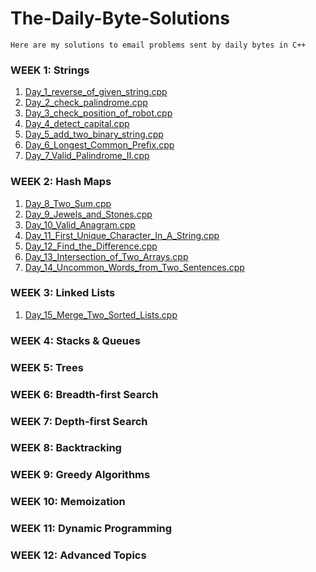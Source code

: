 # The-Daily-Byte-Solutions

```
Here are my solutions to email problems sent by daily bytes in C++
```
### WEEK 1: Strings
 1. [Day_1_reverse_of_given_string.cpp](https://github.com/Murtuzz/The-Daily-Byte-Solutions/blob/main/String/Day_1_reverse_of_given_string.cpp
    "Day_1_reverse_of_given_string.cpp")
 2. [Day_2_check_palindrome.cpp](https://github.com/Murtuzz/The-Daily-Byte-Solutions/blob/main/String/Day_2_check_palindrome.cpp "Day_2_check_palindrome.cpp")
 3. [Day_3_check_position_of_robot.cpp](https://github.com/Murtuzz/The-Daily-Byte-Solutions/blob/main/String/Day_3_check_position_of_robot.cpp "Day_3_check_position_of_robot.cpp")
 4. [Day_4_detect_capital.cpp](https://github.com/Murtuzz/The-Daily-Byte-Solutions/blob/main/String/Day_4_detect_capital.cpp "Day_4_detect_capital.cpp")
 5. [Day_5_add_two_binary_string.cpp](https://github.com/Murtuzz/The-Daily-Byte-Solutions/blob/main/String/Day_5_add_two_binary_string.cpp "Day_5_add_two_binary_string.cpp")
 6. [Day_6_Longest_Common_Prefix.cpp](https://github.com/Murtuzz/The-Daily-Byte-Solutions/blob/main/String/Day_6_Longest_Common_Prefix.cpp "Day_6_Longest_Common_Prefix.cpp")
 7. [Day_7_Valid_Palindrome_II.cpp](https://github.com/Murtuzz/The-Daily-Byte-Solutions/blob/main/String/Day_7_Valid_Palindrome_II.cpp "Day_7_Valid_Palindrome_II.cpp")


### WEEK 2: Hash Maps
 1. [Day_8_Two_Sum.cpp](https://github.com/Murtuzz/The-Daily-Byte-Solutions/blob/main/Week_2_Hash_Maps/Day_8_Two_Sum.cpp "Day_8_Two_Sum.cpp")
 2. [Day_9_Jewels_and_Stones.cpp](https://github.com/Murtuzz/The-Daily-Byte-Solutions/blob/main/Week_2_Hash_Maps/Day_9_Jewels_and_Stones.cpp "Day_9_Jewels_and_Stones.cpp")
 3. [Day_10_Valid_Anagram.cpp](https://github.com/Murtuzz/The-Daily-Byte-Solutions/blob/main/Week_2_Hash_Maps/Day_10_Valid_Anagram.cpp "Day_10_Valid_Anagram.cpp")
 4. [Day_11_First_Unique_Character_In_A_String.cpp](https://github.com/Murtuzz/The-Daily-Byte-Solutions/blob/main/Week_2_Hash_Maps/Day_11_First_Unique_Character_In_A_String.cpp "Day_11_First_Unique_Character_In_A_String.cpp")
 5. [Day_12_Find_the_Difference.cpp](https://github.com/Murtuzz/The-Daily-Byte-Solutions/blob/main/Week_2_Hash_Maps/Day_12_Find_the_Difference.cpp "Day_12_Find_the_Difference.cpp")
 6. [Day_13_Intersection_of_Two_Arrays.cpp](https://github.com/Murtuzz/The-Daily-Byte-Solutions/blob/main/Week_2_Hash_Maps/Day_13_Intersection_of_Two_Arrays.cpp "Day_13_Intersection_of_Two_Arrays.cpp")
 7. [Day_14_Uncommon_Words_from_Two_Sentences.cpp](https://github.com/Murtuzz/The-Daily-Byte-Solutions/blob/main/Week_2_Hash_Maps/Day_14_Uncommon_Words_from_Two_Sentences.cpp "Day_14_Uncommon_Words_from_Two_Sentences.cpp")


### WEEK 3: Linked Lists

 1. [Day_15_Merge_Two_Sorted_Lists.cpp](https://github.com/Murtuzz/The-Daily-Byte-Solutions/blob/main/Linked_List_Week_3/Day_15_Merge_Two_Sorted_Lists.cpp "Day_1_Merge_Two_Sorted_Lists.cpp")

### WEEK 4: Stacks & Queues
### WEEK 5: Trees
### WEEK 6: Breadth-first Search
### WEEK 7: Depth-first Search
### WEEK 8: Backtracking
### WEEK 9: Greedy Algorithms
### WEEK 10: Memoization
### WEEK 11: Dynamic Programming
### WEEK 12: Advanced Topics
